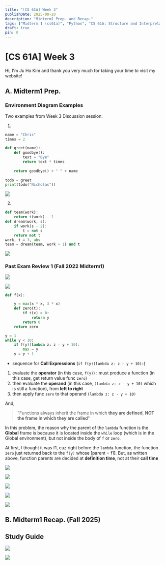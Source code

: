 ```yaml
---
title: "[CS 61A] Week 3"
publishDate: 2025-09-20
description: "Midterm1 Prep. and Recap."
tags: ["Midterm 1 (cs61a)", "Python", "CS 61A: Structure and Interpretation of Computer Programs"]
draft: true
pin: 0
---
```


# [CS 61A] Week 3

Hi, I'm Ju Ho Kim and thank you very much for taking your time to visit my website!

## A. Midterm1 Prep.

### Environment Diagram Examples

Two examples from Week 3 Discussion session:

1. 

```python
name = "Chris"
times = 2

def greet(name):
    def goodbye():
        text = "Bye"
        return text * times
        
    return goodbye() + " " + name
    
todo = greet
print(todo("Nicholas"))
```

![](./_images/04-cs61a-week3/envir01.jpg)

2. 

```python
def team(work):
    return t(work) - 1
def dream(work, s):
    if work(s - 2):
        t = not s
    return not t
work, t = 3, abs
team = dream(team, work + 1) and t
```

![](./_images/04-cs61a-week3/envir02.jpg)

### Past Exam Review 1 (Fall 2022 Midterm1)

![](./_images/04-cs61a-week3/fall22-mt1-1.jpg)

![](./_images/04-cs61a-week3/fall22-mt1-2.jpg)

```python
def f(x):

    y = max(x * x, 3 * x)
    def zero(t):
        if t(x) > 0:
            return y
        return 0
    return zero

y = 1
while y < 10:
    if f(y)(lambda z: z - y + 10):
        max = y
    y = y + 1
```

- sequence for **Call Expressions** (`if f(y)(lambda z: z - y + 10):`)

1. evaluate the **operator** (in this case, `f(y)`) : must produce a function (in this case, get return value func `zero`)
2. then evaluate the **operand** (in this case, `(lambda z: z - y + 10)` which is still a function), from **left to right**
3. then apply func `zero` to that operand `(lambda z: z - y + 10)`

And,

> "Functions always inherit the frame in which **they are defined**, **NOT the frame in which they are called**"

In this problem, the reason why the parent of the `lambda` function is the **Global** frame is because it is located inside the `while` loop (which is in the Global environment), but not inside the body of `f` or `zero`.

At first, I thought it was f1, cuz right before the `lambda` function, the function `zero` just returned back to the `f(y)` whose [parent = f1]. But, as written above, function parents are decided at **definition time**, not at their **call time**

![](./_images/04-cs61a-week3/fall22-mt1-3.jpg)

![](./_images/04-cs61a-week3/fall22-mt1-4.jpg)

![](./_images/04-cs61a-week3/fall22-mt1-5.jpg)

![](./_images/04-cs61a-week3/fall22-mt1-6.jpg)

![](./_images/04-cs61a-week3/fall22-mt1-7.jpg)

## B. Midterm1 Recap. (Fall 2025)


## Study Guide

![](./_images/04-cs61a-week3/61a-mt1-study-guide-1.jpg)

![](./_images/04-cs61a-week3/61a-mt1-study-guide-2.jpg)
